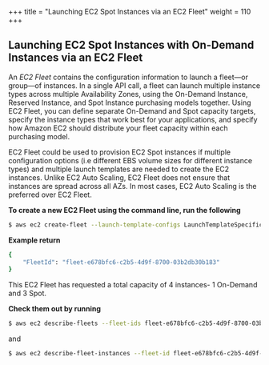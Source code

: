 +++
title = "Launching EC2 Spot Instances via an EC2 Fleet"
weight = 110
+++

## Launching EC2 Spot Instances with On-Demand Instances via an EC2 Fleet

An *EC2 Fleet* contains the configuration information to launch a fleet—or group—of instances. In a single API call, a fleet can launch
multiple instance types across multiple Availability Zones, using the On-Demand Instance, Reserved Instance, and Spot Instance purchasing
models together. Using EC2 Fleet, you can define separate On-Demand and Spot capacity targets, specify the instance types that work best for your applications, and specify how Amazon EC2 should distribute your fleet capacity within each purchasing model.

EC2 Fleet could be used to provision EC2 Spot instances if multiple configuration options (i.e different EBS volume sizes for different instance types) and multiple launch templates are needed to create the EC2 instances. Unlike EC2 Auto Scaling, EC2 Fleet does not ensure that instances are spread across all AZs. In most cases, EC2 Auto Scaling is the preferred over EC2 Fleet.

**To create a new EC2 Fleet using the command line, run the following**

```bash
$ aws ec2 create-fleet --launch-template-configs LaunchTemplateSpecification="{LaunchTemplateName=SpotInstanceTemplate,Version=1},Overrides=[{SubnetId=$publicSubnet1},{SubnetId=$publicSubnet2}]" --target-capacity-specification TotalTargetCapacity=4,OnDemandTargetCapacity=1,DefaultTargetCapacityType=spot
```

**Example return**

```bash
{
    "FleetId": "fleet-e678bfc6-c2b5-4d9f-8700-03b2db30b183"
}
```

This EC2 Fleet has requested a total capacity of 4 instances- 1 On-Demand and 3 Spot.

**Check them out by running**

```bash
$ aws ec2 describe-fleets --fleet-ids fleet-e678bfc6-c2b5-4d9f-8700-03b2db30b183
```

and

```bash
$ aws ec2 describe-fleet-instances --fleet-id fleet-e678bfc6-c2b5-4d9f-8700-03b2db30b183
```

